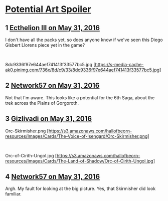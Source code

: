 # [Potential Art Spoiler](https://community.fantasyflightgames.com/topic/221351-potential-art-spoiler/)

## 1 [Ecthelion III on May 31, 2016](https://community.fantasyflightgames.com/topic/221351-potential-art-spoiler/?do=findComment&comment=2241970)

I don't have all the packs yet, so does anyone know if we've seen this Diego Gisbert Llorens piece yet in the game?

 

8dc9336f97e644aef741413f33577bc5.jpg [https://s-media-cache-ak0.pinimg.com/736x/8d/c9/33/8dc9336f97e644aef741413f33577bc5.jpg]

## 2 [Network57 on May 31, 2016](https://community.fantasyflightgames.com/topic/221351-potential-art-spoiler/?do=findComment&comment=2242011)

Not that I'm aware. This looks like a potential for the 6th Saga, about the trek across the Plains of Gorgoroth.

## 3 [Gizlivadi on May 31, 2016](https://community.fantasyflightgames.com/topic/221351-potential-art-spoiler/?do=findComment&comment=2242018)

Orc-Skirmisher.png [https://s3.amazonaws.com/hallofbeorn-resources/Images/Cards/The-Voice-of-Isengard/Orc-Skirmisher.png]

 

Orc-of-Cirith-Ungol.jpg [https://s3.amazonaws.com/hallofbeorn-resources/Images/Cards/The-Land-of-Shadow/Orc-of-Cirith-Ungol.jpg]

## 4 [Network57 on May 31, 2016](https://community.fantasyflightgames.com/topic/221351-potential-art-spoiler/?do=findComment&comment=2242037)

Argh. My fault for looking at the big picture. Yes, that Skirmisher did look familiar.

